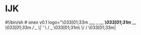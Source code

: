 # IJK
#!/bin/sh # onex v0.1  logo="\033[01;33m   ___  _ __   ___\033[01;31m__  __ \033[01;33m / _ \\| '_ \\ / _ \033[01;31m\\ \\/ / \033[01;33m|
